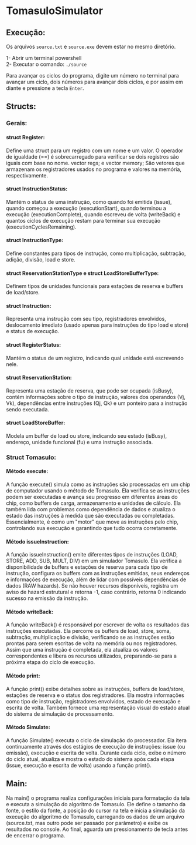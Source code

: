 # TomasuloSimulator

## Execução:

Os arquivos `source.txt` e `source.exe` devem estar no mesmo diretório.

1- Abrir um terminal powershell <br>
2- Executar o comando: `./source`

Para avançar os ciclos do programa, digite um número no terminal para avançar um ciclo, dois números para avançar dois ciclos, e por assim em diante e pressione a tecla `Enter`.

## Structs:

### Gerais:

#### struct Register: 

Define uma struct para um registro com um nome e um valor. O operador de igualdade (==) é sobrecarregado para verificar se dois registros são iguais com base no nome. vector<Register> regs; e vector<Register> memory; São vetores que armazenam os registradores usados no programa e valores na memória, respectivamente.

#### struct InstructionStatus: 

Mantém o status de uma instrução, como quando foi emitida (issue), quando começou a execução (executionStart), quando terminou a execução (executionComplete), quando escreveu de volta (writeBack) e quantos ciclos de execução restam para terminar sua execução (executionCyclesRemaining).

#### struct InstructionType: 

Define constantes para tipos de instrução, como multiplicação, subtração, adição, divisão, load e store.

#### struct ReservationStationType e struct LoadStoreBufferType: 

Definem tipos de unidades funcionais para estações de reserva e buffers de load/store.

#### struct Instruction: 

Representa uma instrução com seu tipo, registradores envolvidos, deslocamento imediato (usado apenas para instruções do tipo load e store) e status de execução.

#### struct RegisterStatus: 

Mantém o status de um registro, indicando qual unidade está escrevendo nele.

#### struct ReservationStation: 

Representa uma estação de reserva, que pode ser ocupada (isBusy), contém informações sobre o tipo de instrução, valores dos operandos (Vj, Vk), dependências entre instruções (Qj, Qk) e um ponteiro para a instrução sendo executada.

#### struct LoadStoreBuffer: 

Modela um buffer de load ou store, indicando seu estado (isBusy), endereço, unidade funcional (fu) e uma instrução associada.

### Struct Tomasulo:

#### Método execute: 

A função execute() simula como as instruções são processadas em um chip de computador usando o método de Tomasulo. Ela verifica se as instruções podem ser executadas e avança seu progresso em diferentes áreas do chip, como buffers de carga, armazenamento e unidades de cálculo. Ela também lida com problemas como dependência de dados e atualiza o estado das instruções à medida que são executadas ou completadas. Essencialmente, é como um "motor" que move as instruções pelo chip, controlando sua execução e garantindo que tudo ocorra corretamente.

#### Método issueInstruction: 

A função issueInstruction() emite diferentes tipos de instruções (LOAD, STORE, ADD, SUB, MULT, DIV) em um simulador Tomasulo. Ela verifica a disponibilidade de buffers e estações de reserva para cada tipo de instrução, configura os buffers com as instruções emitidas, seus endereços e informações de execução, além de lidar com possíveis dependências de dados (RAW hazards). Se não houver recursos disponíveis, registra um aviso de hazard estrutural e retorna -1, caso contrário, retorna 0 indicando sucesso na emissão da instrução.

#### Método writeBack:

A função writeBack() é responsável por escrever de volta os resultados das instruções executadas. Ela percorre os buffers de load, store, soma, subtração, multiplicação e divisão, verificando se as instruções estão prontas para serem escritas de volta na memória ou nos registradores. Assim que uma instrução é completada, ela atualiza os valores correspondentes e libera os recursos utilizados, preparando-se para a próxima etapa do ciclo de execução.

#### Método print:

A função print() exibe detalhes sobre as instruções, buffers de load/store, estações de reserva e o status dos registradores. Ela mostra informações como tipo de instrução, registradores envolvidos, estado de execução e escrita de volta. Também fornece uma representação visual do estado atual do sistema de simulação de processamento.

#### Método Simulate:

A função Simulate() executa o ciclo de simulação do processador. Ela itera continuamente através dos estágios de execução de instruções: issue (ou emissão), execução e escrita de volta. Durante cada ciclo, exibe o número do ciclo atual, atualiza e mostra o estado do sistema após cada etapa (issue, execução e escrita de volta) usando a função print().

## Main: 

Na main() o programa realiza configurações iniciais para formatação da tela e executa a simulação do algoritmo de Tomasulo. Ele define o tamanho da fonte, o estilo da fonte, a posição do cursor na tela e inicia a simulação da execução do algoritmo de Tomasulo, carregando os dados de um arquivo (source.txt, mas outro pode ser passado por parâmetro) e exibe os resultados no console. Ao final, aguarda um pressionamento de tecla antes de encerrar o programa.
